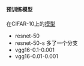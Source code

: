 
#### 预训练模型 ####
在CIFAR-10上的[模型](https://pan.baidu.com/s/1tl_0VXxWs0F5fRXyi5EtAQ "nrqi")

- resnet-50 
- resnet-50-s 多了一个分支
- vgg16-0.1-0.001 
- vgg16-0.01-0.001



